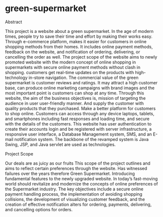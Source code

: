 # green-supermarket

Abstract 

This project is a website about a green supermarket. In the age of modern times, people try to save their time and effort by making their works easy. Through e-commerce platform, makes it easier for customers in online shopping methods from their homes. It includes online payment methods, feedback on the website, and notification of ordering, delivering, or cancelling the order as well. The project scope of the website aims to newly promoted website with the modern concept of online shopping in supermarkets with secure online payment methods without clash in shopping. customers get real-time updates on the products with high-technology in-store navigation. The commercial value of the green supermarket is customer reviews and ratings. It may attract a high customer base, can produce online marketing campaigns with brand images and the most important point is customers can shop at any time. Through this website, the aim of the business objectives is, mission of targeting the audience in user user-friendly manner. And supply the customer with quality products that they purchased. Make a better platform for customers to shop online. Customers can access through any device laptops, tablets, and smartphones including fast responses and loading time, and secure with the details of the customers. This website has user authentication to create their accounts login and be registered with server infrastructure, a responsive user interface, a Database Management system, SMS, and an E-mail notification system. The backbone of the revamped system is Java Swing, JSP, and Java servlet are used as technologies. 


Project Scope

Our deals are as juicy as our fruits This scope of the project outlines and aims to reflect certain preferences through the website. Has witnessed failures over the years therefore Green Supermarket. Introducing fundamental features to the newly upgraded website. In today’s fast-moving world should revitalize and modernize the concepts of online preferences of the Supermarket industry. The key objectives include a secure online payment handling process, the implementation of avoiding shopping collisions, the development of visualizing customer feedback, and the creation of effective notification alters for ordering, payments, delivering, and cancelling options for orders. 
